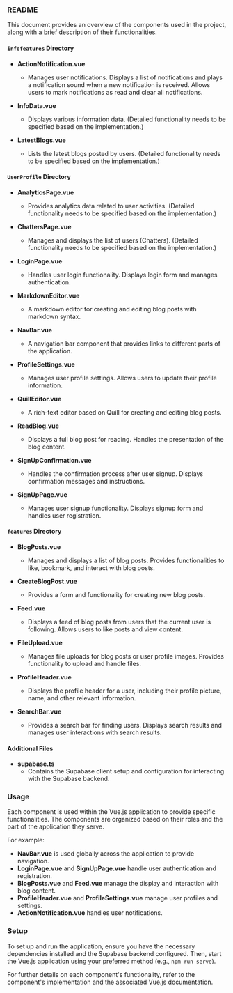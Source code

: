 ### README

This document provides an overview of the components used in the project, along with a brief description of their functionalities.

#### `infofeatures` Directory
- **ActionNotification.vue**
  - Manages user notifications. Displays a list of notifications and plays a notification sound when a new notification is received. Allows users to mark notifications as read and clear all notifications.

- **InfoData.vue**
  - Displays various information data. (Detailed functionality needs to be specified based on the implementation.)

- **LatestBlogs.vue**
  - Lists the latest blogs posted by users. (Detailed functionality needs to be specified based on the implementation.)

#### `UserProfile` Directory
- **AnalyticsPage.vue**
  - Provides analytics data related to user activities. (Detailed functionality needs to be specified based on the implementation.)

- **ChattersPage.vue**
  - Manages and displays the list of users (Chatters). (Detailed functionality needs to be specified based on the implementation.)

- **LoginPage.vue**
  - Handles user login functionality. Displays login form and manages authentication.

- **MarkdownEditor.vue**
  - A markdown editor for creating and editing blog posts with markdown syntax.

- **NavBar.vue**
  - A navigation bar component that provides links to different parts of the application.

- **ProfileSettings.vue**
  - Manages user profile settings. Allows users to update their profile information.

- **QuillEditor.vue**
  - A rich-text editor based on Quill for creating and editing blog posts.

- **ReadBlog.vue**
  - Displays a full blog post for reading. Handles the presentation of the blog content.

- **SignUpConfirmation.vue**
  - Handles the confirmation process after user signup. Displays confirmation messages and instructions.

- **SignUpPage.vue**
  - Manages user signup functionality. Displays signup form and handles user registration.

#### `features` Directory
- **BlogPosts.vue**
  - Manages and displays a list of blog posts. Provides functionalities to like, bookmark, and interact with blog posts.

- **CreateBlogPost.vue**
  - Provides a form and functionality for creating new blog posts.

- **Feed.vue**
  - Displays a feed of blog posts from users that the current user is following. Allows users to like posts and view content.

- **FileUpload.vue**
  - Manages file uploads for blog posts or user profile images. Provides functionality to upload and handle files.

- **ProfileHeader.vue**
  - Displays the profile header for a user, including their profile picture, name, and other relevant information.

- **SearchBar.vue**
  - Provides a search bar for finding users. Displays search results and manages user interactions with search results.

#### Additional Files
- **supabase.ts**
  - Contains the Supabase client setup and configuration for interacting with the Supabase backend.

### Usage
Each component is used within the Vue.js application to provide specific functionalities. The components are organized based on their roles and the part of the application they serve. 

For example:
- **NavBar.vue** is used globally across the application to provide navigation.
- **LoginPage.vue** and **SignUpPage.vue** handle user authentication and registration.
- **BlogPosts.vue** and **Feed.vue** manage the display and interaction with blog content.
- **ProfileHeader.vue** and **ProfileSettings.vue** manage user profiles and settings.
- **ActionNotification.vue** handles user notifications.

### Setup
To set up and run the application, ensure you have the necessary dependencies installed and the Supabase backend configured. Then, start the Vue.js application using your preferred method (e.g., `npm run serve`).

For further details on each component's functionality, refer to the component's implementation and the associated Vue.js documentation.